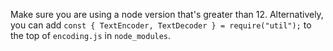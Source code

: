 Make sure you are using a node version that's greater than 12. Alternatively, you can add `const { TextEncoder, TextDecoder } = require("util");` to the top of `encoding.js` in `node_modules`.